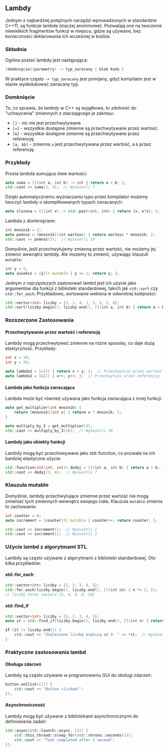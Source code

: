 ## Lambdy

Jednym z najbardziej potężnych narzędzi wprowadzonych w standardzie C++11, są funkcje lambda (inaczej anonimowe). Pozwalają one na tworzenie niewielkich fragmentów funkcji w miejscu, gdzie są używane, bez konieczności deklarowania ich wcześniej w kodzie.

### Składnia

Ogólna postać lambdy jest następująca:

```c++
[domknięcie](parametry) -> typ_zwracany { blok kodu }
```

W praktyce często `-> typ_zwracany` jest pomijany, gdyż kompilator jest w stanie wydedukować zwracany typ.

### Domknięcie

To, co sprawia, że lambdy w C++ są wyjątkowe, to zdolność do "uchwycenia" zmiennych z otaczającego je zakresu:

- `[]` - nic nie jest przechwytywane.
- `[=]` - wszystkie dostępne zmienne są przechwytywane przez wartość.
- `[&]` - wszystkie dostępne zmienne są przechwytywane przez referencję.
- `[a, &b]` - zmienna `a` jest przechwytywana przez wartość, a `b` przez referencję.

### Przykłady

Prosta lambda sumująca dwie wartości:

```c++
auto suma = [](int a, int b) -> int { return a + b; }; 
std::cout << suma(3, 4);  // Wyświetli 7
```

Dzięki automatycznemu wyznaczaniu typu przez kompilator możemy tworzyć lambdy o skomplikowanych typach zwracanych:

```c++
auto zlozona = [](int x) -> std::pair<int, int> { return {x, x*x}; };
```

Lambda z domknięciem:

```c++
int mnoznik = 2;
auto pomnoz = [mnoznik](int wartosc) { return wartosc * mnoznik; };
std::cout << pomnoz(5);  // Wyświetli 10
```

Domyślnie, jeśli przechwytujemy zmienną przez wartość, nie możemy jej zmienić wewnątrz lambdy. Ale możemy to zmienić, używając klauzuli `mutable`:

```c++
int y = 5;
auto zwieksz = [y]() mutable { y += 1; return y; };
```

Jednym z najczęstszych zastosowań lambd jest ich użycie jako argumentów dla funkcji z biblioteki standardowej, takich jak `std::sort` czy `std::for_each`. Przykładowo, sortowanie wektora w odwrotnej kolejności:

```c++
std::vector<int> liczby = {3, 1, 4, 1, 5, 9, 2, 6};
std::sort(liczby.begin(), liczby.end(), [](int a, int b) { return a > b; });
```

### Rozszerzone Zastosowania

#### Przechwytywanie przez wartość i referencję

Lambdy mogą przechwytywać zmienne na różne sposoby, co daje dużą elastyczność. Przykłady:

```c++
int x = 10;
int y = 20;

auto lambda1 = [=]() { return x + y; };  // Przechwytuje przez wartość
auto lambda2 = [&]() { x++; y++; };  // Przechwytuje przez referencję
```

#### Lambda jako funkcja zwracająca

Lambda może być również używana jako funkcja zwracająca z innej funkcji:

```c++
auto get_multiplier(int mnoznik) {
    return [mnoznik](int x) { return x * mnoznik; };
}

auto multiply_by_3 = get_multiplier(3);
std::cout << multiply_by_3(10);  // Wyświetli 30
```

#### Lambdy jako obiekty funkcji

Lambdy mogą być przechowywane jako std::function, co pozwala na ich bardziej elastyczne użycie:

```c++
std::function<int(int, int)> dodaj = [](int a, int b) { return a + b; };
std::cout << dodaj(3, 4);  // Wyświetli 7
```

### Klauzula mutable

Domyślnie, lambdy przechwytujące zmienne przez wartość nie mogą zmieniać tych zmiennych wewnątrz swojego ciała. Klauzula `mutable` zmienia to zachowanie:

```c++
int counter = 0;
auto increment = [counter]() mutable { counter++; return counter; };

std::cout << increment();  // Wyświetli 1
std::cout << increment();  // Wyświetli 2
```

### Użycie lambd z algorytmami STL

Lambdy są często używane z algorytmami z biblioteki standardowej. Oto kilka przykładów:

#### std::for_each

```c++
std::vector<int> liczby = {1, 2, 3, 4, 5};
std::for_each(liczby.begin(), liczby.end(), [](int &n) { n *= 2; });
// liczby teraz zawiera {2, 4, 6, 8, 10}
```

#### std::find_if

```c++
std::vector<int> liczby = {1, 2, 3, 4, 5};
auto it = std::find_if(liczby.begin(), liczby.end(), [](int n) { return n > 3; });

if (it != liczby.end()) {
    std::cout << "Znaleziono liczbę większą od 3: " << *it;  // Wyświetli 4
}
```

### Praktyczne zastosowania lambd

#### Obsługa zdarzeń

Lambdy są często używane w programowaniu GUI do obsługi zdarzeń:

```c++
button.onClick([]() {
    std::cout << "Button clicked!";
});
```

#### Asynchroniczność

Lambdy mogą być używane z bibliotekami asynchronicznymi do definiowania zadań:

```c++
std::async(std::launch::async, []() {
    std::this_thread::sleep_for(std::chrono::seconds(1));
    std::cout << "Task completed after 1 second";
});
```
